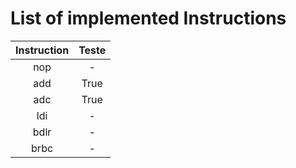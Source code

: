 # List of implemented Instructions

|Instruction|Teste|
|:---------:|:---:|
|nop|-|
|add|True|
|adc|True|
|ldi|-|
|bdlr|-|
|brbc|-|